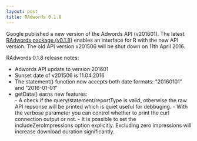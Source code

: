 ```yaml
---
layout: post
title: RAdwords 0.1.8
---
```


Google published a new version of the Adwords API (v201601). The latest [RAdwords package (v0.1.8)](https://github.com/jburkhardt/RAdwords/releases) enables an interface for R with the new API version. The old API version v201506 will be shut down on 11th April 2016.

RAdwords 0.1.8 release notes:

- Adwords API update to version 201601
- Sunset date of v201506 is 11.04.2016
- The statement() function now accepts both date formats: "20160101" and "2016-01-01"
- getData() earns new features:  
								 - A check if the query/statement/reportType is valid, otherwise the raw API repsonse will be printed which is quiet useful for debbuging.
								 - With the verbose parameter you can control whether to print the curl connection output or not.
								 - It is possible to set the includeZeroImpressions option explicitly. Excluding zero impressions will increase download duration significantly.